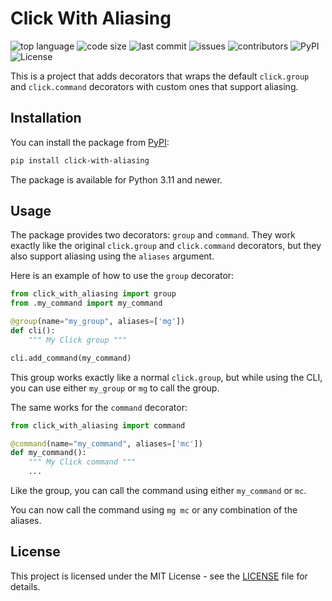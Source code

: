 # Click With Aliasing

![top language](https://img.shields.io/github/languages/top/marcusfrdk/click-with-aliasing)
![code size](https://img.shields.io/github/languages/code-size/marcusfrdk/click-with-aliasing)
![last commit](https://img.shields.io/github/last-commit/marcusfrdk/click-with-aliasing)
![issues](https://img.shields.io/github/issues/marcusfrdk/click-with-aliasing)
![contributors](https://img.shields.io/github/contributors/marcusfrdk/click-with-aliasing)
![PyPI](https://img.shields.io/pypi/v/click-with-aliasing)
![License](https://img.shields.io/github/license/marcusfrdk/click-with-aliasing)

This is a project that adds decorators that wraps the default `click.group` and `click.command` decorators with custom ones that support aliasing.

## Installation

You can install the package from [PyPI](https://pypi.org/project/click-with-aliasing/):

```bash
pip install click-with-aliasing
```

The package is available for Python 3.11 and newer.

## Usage

The package provides two decorators: `group` and `command`. They work exactly like the original `click.group` and `click.command` decorators, but they also support aliasing using the `aliases` argument.

Here is an example of how to use the `group` decorator:

```python
from click_with_aliasing import group
from .my_command import my_command

@group(name="my_group", aliases=['mg'])
def cli():
    """ My Click group """

cli.add_command(my_command)
```

This group works exactly like a normal `click.group`, but while using the CLI, you can use either `my_group` or `mg` to call the group.

The same works for the `command` decorator:

```python
from click_with_aliasing import command

@command(name="my_command", aliases=['mc'])
def my_command():
    """ My Click command """
    ...
```

Like the group, you can call the command using either `my_command` or `mc`.

You can now call the command using `mg mc` or any combination of the aliases.

## License

This project is licensed under the MIT License - see the [LICENSE](LICENSE) file for details.
